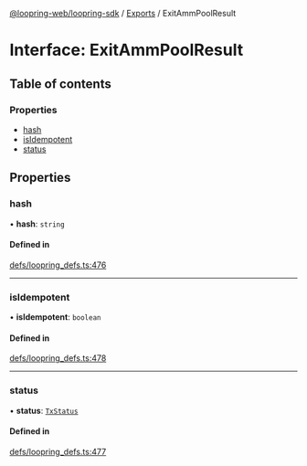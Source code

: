 [@loopring-web/loopring-sdk](../README.md) / [Exports](../modules.md) / ExitAmmPoolResult

# Interface: ExitAmmPoolResult

## Table of contents

### Properties

- [hash](ExitAmmPoolResult.md#hash)
- [isIdempotent](ExitAmmPoolResult.md#isidempotent)
- [status](ExitAmmPoolResult.md#status)

## Properties

### hash

• **hash**: `string`

#### Defined in

[defs/loopring_defs.ts:476](https://github.com/Loopring/loopring_sdk/blob/538bd47/src/defs/loopring_defs.ts#L476)

___

### isIdempotent

• **isIdempotent**: `boolean`

#### Defined in

[defs/loopring_defs.ts:478](https://github.com/Loopring/loopring_sdk/blob/538bd47/src/defs/loopring_defs.ts#L478)

___

### status

• **status**: [`TxStatus`](../enums/TxStatus.md)

#### Defined in

[defs/loopring_defs.ts:477](https://github.com/Loopring/loopring_sdk/blob/538bd47/src/defs/loopring_defs.ts#L477)
